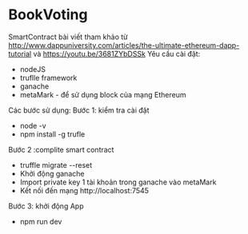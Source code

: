 # BookVoting
SmartContract
bài viết tham khảo từ http://www.dappuniversity.com/articles/the-ultimate-ethereum-dapp-tutorial và https://youtu.be/3681ZYbDSSk
Yêu cầu cài đặt:
+ nodeJS
+ truflle framework
+ ganache
+ metaMark - để  sử dụng block của mạng Ethereum

Các bước sử dụng:
Bước 1: kiểm tra cài đặt
+  node -v
+  npm install -g trufle
  
Bước 2 :complite smart contract
+ truffle migrate --reset
+ Khởi động ganache
+ Import private key 1 tài khoản trong ganache vào metaMark 
+ Kết nối đến mạng http://localhost:7545
 
Bước 3: khởi động App
+ npm run dev 
